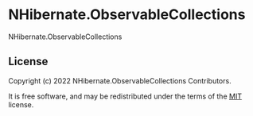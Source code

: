 # NHibernate.ObservableCollections

NHibernate.ObservableCollections

## License

Copyright (c) 2022 NHibernate.ObservableCollections Contributors.

It is free software, and may be redistributed under the terms of the [MIT](https://opensource.org/licenses/MIT) license.
